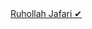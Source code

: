 <html lang="en">

<head>
    <meta charset="UTF-8">
    <meta http-equiv="X-UA-Compatible" content="IE=edge">
    <meta name="viewport" content="width=device-width, initial-scale=1.0">
 </head>

<body>
    <div class="badge-base LI-profile-badge" data-locale="en_US" data-size="large" data-theme="dark" data-type="HORIZONTAL" data-vanity="ruhollah-jafari" data-version="v1"><a class="badge-base__link LI-simple-link" href="https://ir.linkedin.com/in/ruhollah-jafari?trk=profile-badge">Ruhollah Jafari ✔</a></div>


</body>
 
</html>
